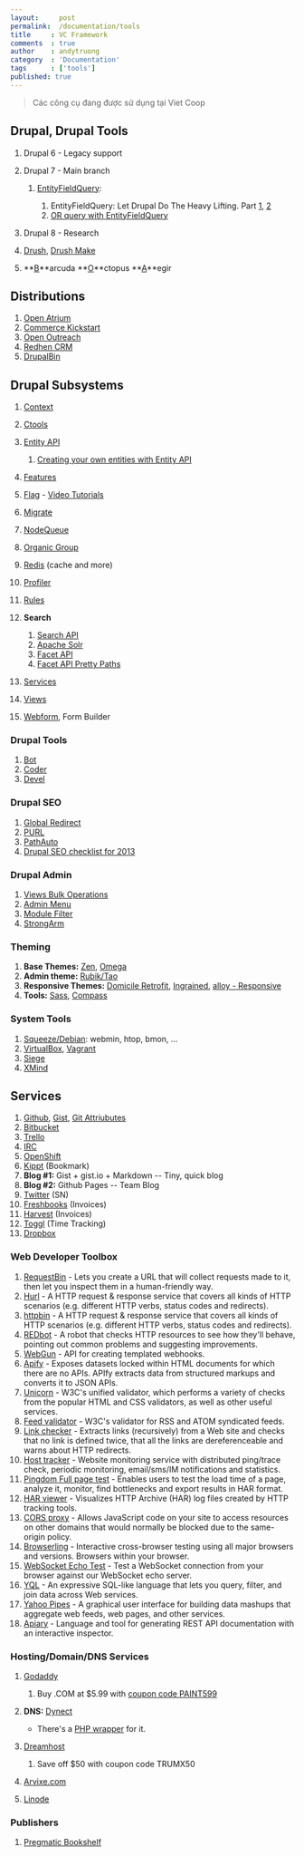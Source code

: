 ```yaml
---
layout:     post
permalink:  /documentation/tools
title     : VC Framework
comments  : true
author    : andytruong
category  : 'Documentation'
tags      : ['tools']
published: true
---
```


> Các công cụ đang được sử dụng tại Viet Coop

## Drupal, Drupal Tools

1. Drupal 6 - Legacy support
1. Drupal 7 - Main branch

    1. [EntityFieldQuery](http://goo.gl/U2llB ""):
        
        1. EntityFieldQuery: Let Drupal Do The Heavy Lifting. Part [1](http://goo.gl/mCLEQ ""), [2](http://goo.gl/9fPj2 "")
        1. [OR query with EntityFieldQuery](http://goo.gl/2Hnwl "")

1. Drupal 8 - Research
1. [Drush](http://goo.gl/9xAyG), [Drush Make](http://goo.gl/EM2fK)
1. **[B](http://goo.gl/8gj7q)**arcuda **[O](http://goo.gl/u2kjo)**ctopus **[A](http://goo.gl/zkOad)**egir

## Distributions

1. [Open Atrium](http://openatrium.com/)
1. [Commerce Kickstart](http://goo.gl/5FgwA)
1. [Open Outreach](http://drupal.org/project/openoutreach)
1. [Redhen CRM](http://drupal.org/project/redhen)
1. [DrupalBin](http://drupal.org/project/drupalbin)

## Drupal Subsystems

1. [Context](http://drupal.org/project/context)
1. [Ctools](http://drupal.org/project/ctools)
1. [Entity API](http://drupal.org/project/entity)

    1. [Creating your own entities with Entity API](http://goo.gl/jJL5k "")
    
1. [Features](http://drupal.org/project/features)
1. [Flag](http://drupal.org/project/flag) - [Video Tutorials](http://goo.gl/I3bBe "")
1. [Migrate](http://drupal.org/project/migrate)
1. [NodeQueue](http://drupal.org/project/nodequeue)
1. [Organic Group](http://drupal.org/project/og)
1. [Redis](http://drupal.org/project/redis) (cache and more)
1. [Profiler](http://drupal.org/project/profiler)
1. [Rules](http://drupal.org/project/rules)
1. **Search**

    1. [Search API](http://drupal.org/project/search_api "")
    1. [Apache Solr](http://drupal.org/project/apachesolr "")
    1. [Facet API](http://drupal.org/project/facetapi "")
    1. [Facet API Pretty Paths](http://goo.gl/HqjQ2 "")
    
1. [Services](http://drupal.org/project/services)
1. [Views](http://drupal.org/project/views)
1. [Webform](http://drupal.org/webform), Form Builder

### Drupal Tools

1. [Bot](/documentations/tools/drupal/drupal-bot)
1. [Coder](http://drupal.org/project/coder)
1. [Devel](http://drupal.org/project/devel)

### Drupal SEO

1. [Global Redirect](http://drupal.org/project/globalredirect)
1. [PURL](http://drupal.org/project/purl)
1. [PathAuto](http://drupal.org/project/pathauto)
1. [Drupal SEO checklist for 2013](http://goo.gl/m3sHq)

### Drupal Admin

1. [Views Bulk Operations](http://drupal.org/project/views_bulk_operations "")
1. [Admin Menu](http://drupal.org/project/admin_menu "")
1. [Module Filter](http://drupal.org/project/module_filter)
1. [StrongArm](http://drupal.org/project/strongarm)

### Theming

1. **Base Themes:** [Zen](http://drupal.org/project/zen ""), [Omega](http://drupal.org/project/omega)
1. **Admin theme:** [Rubik/Tao](http://drupal.org/project/rubik)
1. **Responsive Themes:** [Domicile Retrofit]("http://drupal.org/project/domicile_responsive"), [Ingrained](http://drupal.org/project/ingrained ""), [alloy - Responsive](http://drupal.org/project/alloy)
1. **Tools:** [Sass](http://sass-lang.com/), [Compass](http://compass-style.org/)

### System Tools

1. [Squeeze/Debian](http://www.debian.org/): webmin, htop, bmon, …
1. [VirtualBox](https://www.virtualbox.org/), [Vagrant](http://vagrantup.com/)
1. [Siege](http://www.joedog.org/siege-home/)
1. [XMind](https://www.xmind.net/)

## Services

1. [Github](https://github.com/), [Gist](https://gist.github.com/), [Git Attriubutes](http://goo.gl/cKVkn)
1. [Bitbucket](https://bitbucket.org/)
1. [Trello](https://gist.github.com/3a19f8ad9946a1820b70)
1. [IRC](/documentation/tools/irc)
1. [OpenShift](https://openshift.redhat.com/)
1. [Kippt](https://www.kippt.com/) (Bookmark)
1. **Blog #1:** Gist + gist.io + Markdown -- Tiny, quick blog
1. **Blog #2:** Github Pages -- Team Blog
1. [Twitter](https://twitter.com/) (SN)
1. [Freshbooks](http://goo.gl/8OjCr) (Invoices)
1. [Harvest](http://www.getharvest.com/) (Invoices)
1. [Toggl](https://www.toggl.com/) (Time Tracking)
1. [Dropbox](http://db.tt/9Qv7wX7 "Dropbox")

### Web Developer Toolbox

1. [RequestBin](http://goo.gl/rHBiw) - Lets you create a URL that will collect requests made to it, then let you inspect them in a human-friendly way.
1. [Hurl](http://goo.gl/A7bjB) - A HTTP request & response service that covers all kinds of HTTP scenarios (e.g. different HTTP verbs, status codes and redirects).
1. [httpbin](http://goo.gl/G6ErP) - A HTTP request & response service that covers all kinds of HTTP scenarios (e.g. different HTTP verbs, status codes and redirects).
1. [REDbot](http://redbot.org/) - A robot that checks HTTP resources to see how they'll behave, pointing out common problems and suggesting improvements.
1. [WebGun](http://webgun.io/) - API for creating templated webhooks.
1. [Apify](http://apify.heroku.com/) - Exposes datasets locked within HTML documents for which there are no APIs. APIfy extracts data from structured markups and converts it to JSON APIs.
1. [Unicorn](http://validator.w3.org/unicorn/) - W3C's unified validator, which performs a variety of checks from the popular HTML and CSS validators, as well as other useful services.
1. [Feed validator](http://validator.w3.org/feed/) - W3C's validator for RSS and ATOM syndicated feeds.
1. [Link checker](http://validator.w3.org/checklink) - Extracts links (recursively) from a Web site and checks that no link is defined twice, that all the links are dereferenceable and warns about HTTP redirects.
1. [Host tracker](http://www.host-tracker.com/) - Website monitoring service with distributed ping/trace check, periodic monitoring, email/sms/IM notifications and statistics.
1. [Pingdom Full page test](http://tools.pingdom.com/fpt/) - Enables users to test the load time of a page, analyze it, monitor, find bottlenecks and export results in HAR format.
1. [HAR viewer](http://www.softwareishard.com/har/viewer/) - Visualizes HTTP Archive (HAR) log files created by HTTP tracking tools.
1. [CORS proxy](http://www.corsproxy.com/) - Allows JavaScript code on your site to access resources on other domains that would normally be blocked due to the same-origin policy.
1. [Browserling](https://browserling.com/) - Interactive cross-browser testing using all major browsers and versions. Browsers within your browser.
1. [WebSocket Echo Test](http://www.websocket.org/echo.html) - Test a WebSocket connection from your browser against our WebSocket echo server.
1. [YQL](http://developer.yahoo.com/yql/) - An expressive SQL-like language that lets you query, filter, and join data across Web services.
1. [Yahoo Pipes](http://pipes.yahoo.com/pipes/) - A graphical user interface for building data mashups that aggregate web feeds, web pages, and other services.
1. [Apiary](http://apiary.io/) - Language and tool for generating REST API documentation with an interactive inspector.

### Hosting/Domain/DNS Services

1. [Godaddy](http://x.co/vietcoop "")

    1. Buy .COM at $5.99 with [coupon code PAINT599](http://x.co/vietcoop "")
    
1. **DNS:** [Dynect](https://manage.dynect.net/)

	- There's a [PHP wrapper](http://goo.gl/C5xRD "Dynect-REST-PHP") for it.
    
1. [Dreamhost](http://goo.gl/vTKFa "Dreamhost")

	1. Save off $50 with coupon code TRUMX50
    
1. [Arvixe.com](http://www.arvixe.com/4440.html "")
1. [Linode](http://goo.gl/BvErv "Linode VPS")

### Publishers

1. [Pregmatic Bookshelf](http://pragprog.com/)
